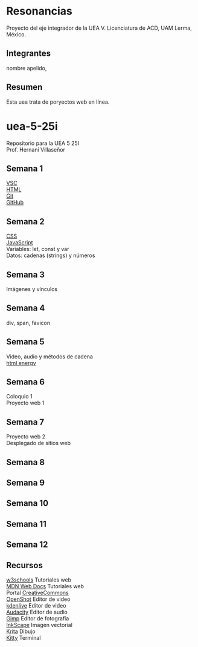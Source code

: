 # Resonancias
Proyecto del eje integrador de la UEA V. Licenciatura de ACD, UAM Lerma, México.

## Integrantes
nombre apelido, 

## Resumen
Esta uea trata de poryectos web en línea.

















# uea-5-25i
Repositorio para la UEA 5 25I  
Prof. Hernani Villaseñor
## Semana 1
[VSC](https://code.visualstudio.com/)  
[HTML](https://developer.mozilla.org/es/docs/Web/HTML)  
[Git](https://git-scm.com/)  
[GitHub](https://github.com/)  
## Semana 2
[CSS](https://developer.mozilla.org/es/docs/Web/CSS)  
[JavaScript](https://developer.mozilla.org/es/docs/Web/JavaScript)  
Variables: let, const y var  
Datos: cadenas (strings) y números  
## Semana 3
Imágenes y vínculos  
## Semana 4
div, span, favicon
## Semana 5
Video, audio y métodos de cadena  
[html energy](https://html.energy/)  
## Semana 6
Coloquio 1  
Proyecto web 1  
## Semana 7
Proyecto web 2  
Desplegado de sitios web
## Semana 8
## Semana 9
## Semana 10
## Semana 11
## Semana 12
## Recursos
[w3schools](https://www.w3schools.com/) Tutoriales web  
[MDN Web Docs](https://developer.mozilla.org/es/) Tutoriales web  
Portal [CreativeCommons](https://search.creativecommons.org/)  
[OpenShot](https://www.openshot.org/es/) Editor de video  
[kdenlive](https://kdenlive.org/) Editor de video  
[Audacity](https://www.audacityteam.org/) Editor de audio  
[Gimp](https://www.gimp.org/) Editor de fotografía  
[InkScape](https://inkscape.org/es/) Imagen vectorial  
[Krita](https://krita.org/es/) Dibujo  
[Kitty](https://sw.kovidgoyal.net/kitty/) Terminal  